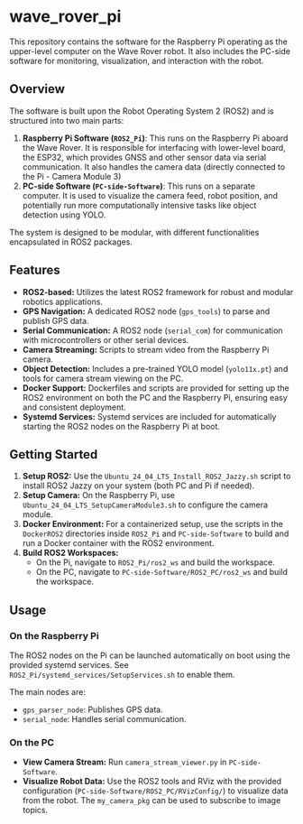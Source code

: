 # wave_rover_pi

This repository contains the software for the Raspberry Pi operating as the upper-level computer on the Wave Rover robot. It also includes the PC-side software for monitoring, visualization, and interaction with the robot.

## Overview

The software is built upon the Robot Operating System 2 (ROS2) and is structured into two main parts:

1.  **Raspberry Pi Software (`ROS2_Pi`)**: This runs on the Raspberry Pi aboard the Wave Rover. It is responsible for interfacing with lower-level board, the ESP32, which provides GNSS and other sensor data via serial communication. It also handles the camera data (directly connected to the Pi - Camera Module 3)
2.  **PC-side Software (`PC-side-Software`)**: This runs on a separate computer. It is used to visualize the camera feed, robot position, and potentially run more computationally intensive tasks like object detection using YOLO.

The system is designed to be modular, with different functionalities encapsulated in ROS2 packages.

## Features

-   **ROS2-based:** Utilizes the latest ROS2 framework for robust and modular robotics applications.
-   **GPS Navigation:** A dedicated ROS2 node (`gps_tools`) to parse and publish GPS data.
-   **Serial Communication:** A ROS2 node (`serial_com`) for communication with microcontrollers or other serial devices.
-   **Camera Streaming:** Scripts to stream video from the Raspberry Pi camera.
-   **Object Detection:** Includes a pre-trained YOLO model (`yolo11x.pt`) and tools for camera stream viewing on the PC.
-   **Docker Support:** Dockerfiles and scripts are provided for setting up the ROS2 environment on both the PC and the Raspberry Pi, ensuring easy and consistent deployment.
-   **Systemd Services:** Systemd services are included for automatically starting the ROS2 nodes on the Raspberry Pi at boot.

## Getting Started

1.  **Setup ROS2:** Use the `Ubuntu_24_04_LTS_Install_ROS2_Jazzy.sh` script to install ROS2 Jazzy on your system (both PC and Pi if needed).
2.  **Setup Camera:** On the Raspberry Pi, use `Ubuntu_24_04_LTS_SetupCameraModule3.sh` to configure the camera module.
3.  **Docker Environment:** For a containerized setup, use the scripts in the `DockerROS2` directories inside `ROS2_Pi` and `PC-side-Software` to build and run a Docker container with the ROS2 environment.
4.  **Build ROS2 Workspaces:**
    -   On the Pi, navigate to `ROS2_Pi/ros2_ws` and build the workspace.
    -   On the PC, navigate to `PC-side-Software/ROS2_PC/ros2_ws` and build the workspace.

## Usage

### On the Raspberry Pi

The ROS2 nodes on the Pi can be launched automatically on boot using the provided systemd services. See `ROS2_Pi/systemd_services/SetupServices.sh` to enable them.

The main nodes are:
-   `gps_parser_node`: Publishes GPS data.
-   `serial_node`: Handles serial communication.

### On the PC

-   **View Camera Stream:** Run `camera_stream_viewer.py` in `PC-side-Software`.
-   **Visualize Robot Data:** Use the ROS2 tools and RViz with the provided configuration (`PC-side-Software/ROS2_PC/RVizConfig/`) to visualize data from the robot. The `my_camera_pkg` can be used to subscribe to image topics.

